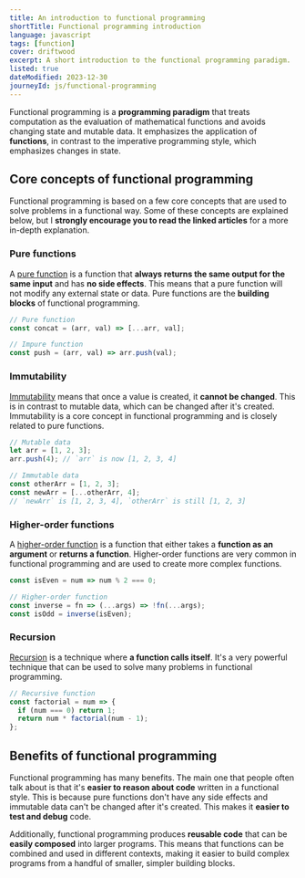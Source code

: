 ```yaml
---
title: An introduction to functional programming
shortTitle: Functional programming introduction
language: javascript
tags: [function]
cover: driftwood
excerpt: A short introduction to the functional programming paradigm.
listed: true
dateModified: 2023-12-30
journeyId: js/functional-programming
---
```


Functional programming is a **programming paradigm** that treats computation as the evaluation of mathematical functions and avoids changing state and mutable data. It emphasizes the application of **functions**, in contrast to the imperative programming style, which emphasizes changes in state.

## Core concepts of functional programming

Functional programming is based on a few core concepts that are used to solve problems in a functional way. Some of these concepts are explained below, but I **strongly encourage you to read the linked articles** for a more in-depth explanation.

### Pure functions

A [pure function](/js/s/pure-functions) is a function that **always returns the same output for the same input** and has **no side effects**. This means that a pure function will not modify any external state or data. Pure functions are the **building blocks** of functional programming.

```js
// Pure function
const concat = (arr, val) => [...arr, val];

// Impure function
const push = (arr, val) => arr.push(val);
```

### Immutability

[Immutability](/js/s/immutability) means that once a value is created, it **cannot be changed**. This is in contrast to mutable data, which can be changed after it's created. Immutability is a core concept in functional programming and is closely related to pure functions.

```js
// Mutable data
let arr = [1, 2, 3];
arr.push(4); // `arr` is now [1, 2, 3, 4]

// Immutable data
const otherArr = [1, 2, 3];
const newArr = [...otherArr, 4];
// `newArr` is [1, 2, 3, 4], `otherArr` is still [1, 2, 3]
```

### Higher-order functions

A [higher-order function](/js/s/higher-order-functions) is a function that either takes a **function as an argument** or **returns a function**. Higher-order functions are very common in functional programming and are used to create more complex functions.

```js
const isEven = num => num % 2 === 0;

// Higher-order function
const inverse = fn => (...args) => !fn(...args);
const isOdd = inverse(isEven);
```

### Recursion

[Recursion](/js/s/recursion) is a technique where **a function calls itself**. It's a very powerful technique that can be used to solve many problems in functional programming.

```js
// Recursive function
const factorial = num => {
  if (num === 0) return 1;
  return num * factorial(num - 1);
};
```

## Benefits of functional programming

Functional programming has many benefits. The main one that people often talk about is that it's **easier to reason about code** written in a functional style. This is because pure functions don't have any side effects and immutable data can't be changed after it's created. This makes it **easier to test and debug** code.

Additionally, functional programming produces **reusable code** that can be **easily composed** into larger programs. This means that functions can be combined and used in different contexts, making it easier to build complex programs from a handful of smaller, simpler building blocks.
